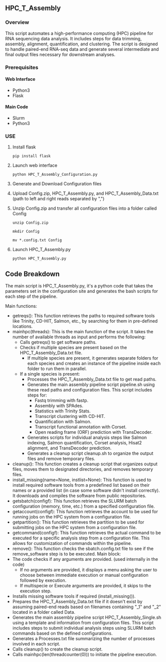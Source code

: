 ## HPC_T_Assembly
### Overview
 This script automates a high-performance computing (HPC) pipeline for RNA sequencing data analysis. It includes steps for data trimming, assembly, alignment, quantification, and clustering. The script is designed to handle paired-end RNA-seq data and generate several intermediate and final output files necessary for downstream analyses.

### Prerequisites

#### Web Interface
* Python3
* Flask

#### Main Code
* Slurm
* Python3

### USE
1. Install flask


    `pip install flask`


2. Launch web interface
   
    `python HPC_T_Assembly_Configuration.py`

3. Generate and Download Configuration files

4. Upload Config.zip, HPC_T_Assembly.py, and HPC_T_Assembly_Data.txt (path to left and right reads separated by ",")
5. Unzip Config.zip and transfer all configuration files into a folder called Config

    `unzip Config.zip ` 

    `mkdir Config` 

    `mv *.config.txt Config`


   
8. Launch HPC_T_Assembly.py

    `python HPC_T_Assembly.py`

## Code Breakdown
The main script is HPC_T_Assembly.py, it's a python code that takes the parameters set in the configuration site and generates the bash scripts for each step of the pipeline.

Main functions:
* getreqs(): This function retrieves the paths to required software tools like Trinity, CD-HIT, Salmon, etc., by searching for them in pre-defined locations.
 * mainhpc(threads): This is the main function of the script. It takes the number of available threads as input and performs the following:
   * Calls getreqs() to get software paths.
   * Checks if multiple species are present based on the HPC_T_Assembly_Data.txt file.
     * If multiple species are present, it generates separate folders for each species and creates an instance of the pipeline inside each folder to run them in parallel.
   * If a single species is present:
     * Processes the HPC_T_Assembly_Data.txt file to get read paths.
     * Generates the main assembly pipeline script pipeline.sh using these read paths and configuration files. This script includes steps for:
       * Fastq trimming with fastp.
       * Assembly with SPAdes.
       * Statistics with Trinity Stats.
       * Transcript clustering with CD-HIT.
       * Quantification with Salmon.
       * Transcript functional annotation with Corset.
       * Open reading frame (ORF) prediction with TransDecoder.
     * Generates scripts for individual analysis steps like Salmon indexing, Salmon quantification, Corset analysis, Hisat2 alignment, and TransDecoder prediction.
     * Generates a cleanup script cleanup.sh to organize the output files and remove temporary files.
 * cleanup(): This function creates a cleanup script that organizes output files, moves them to designated directories, and removes temporary files.
 * install_missing(name=None, instlist=None): This function is used to install required software tools from a predefined list based on their names or a provided list (in case some software didn't install correctly). It downloads and compiles the software from public repositories.
 * getsbatch(configf): This function retrieves the SLURM batch configuration (memory, time, etc.) from a specified configuration file.
 * getaccount(configf): This function retrieves the account to be used for running jobs on the HPC system from a configuration file.
 * getpartition(): This function retrieves the partition to be used for submitting jobs on the HPC system from a configuration file.
 * getcommand(configf): This function retrieves the actual command to be executed for a specific analysis step from a configuration file. This allows for customization of commands within the pipeline.
 * remove(): This function checks the sbatch.config.txt file to see if the remove_software step is to be executed.
Main block:
 * The code checks if any arguments are provided. (used internally in the code)
   * If no arguments are provided, it displays a menu asking the user to choose between immediate execution or manual configuration followed by execution.
   * If multispecie or Execute arguments are provided, it skips to the execution step.
 * Installs missing software tools if required (install_missing()).
 * Prepares the HPC_T_Assembly_Data.txt file if it doesn't exist by assuming paired-end reads based on filenames containing "_1" and "_2" located in a folder called Data.
 * Generates the main assembly pipeline script HPC_T_Assembly_Single.sh using a template and information from configuration files. This script includes steps to submit individual analysis steps using SLURM batch commands based on the defined configurations.
 * Generates a Processes.txt file summarizing the number of processes involved in each script.
 * Calls cleanup() to create the cleanup script.
 * Calls mainhpc(len(threadcounter(0))) to initiate the pipeline execution. 

